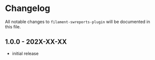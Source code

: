 # Changelog

All notable changes to `filament-swreports-plugin` will be documented in this file.

## 1.0.0 - 202X-XX-XX

- initial release
